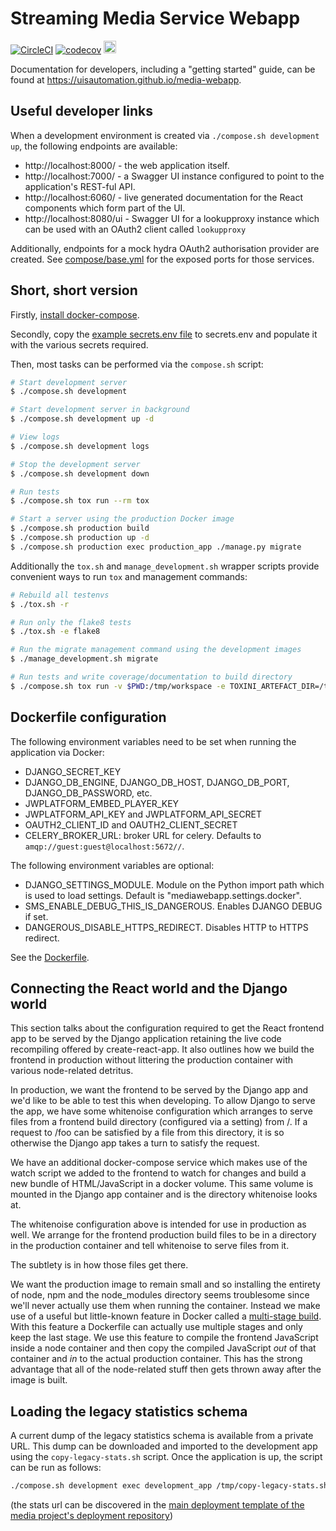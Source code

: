 # Streaming Media Service Webapp

[![CircleCI](https://circleci.com/gh/uisautomation/media-webapp.svg?style=svg)](https://circleci.com/gh/uisautomation/media-webapp)
[![codecov](https://codecov.io/gh/uisautomation/media-webapp/branch/master/graph/badge.svg)](https://codecov.io/gh/uisautomation/media-webapp)
[<img src="https://marker.io/vendor/img/logo/browserstack-logo.svg" height="20">](https://www.browserstack.com/)

Documentation for developers, including a "getting started" guide, can be found
at https://uisautomation.github.io/media-webapp.

## Useful developer links

When a development environment is created via ``./compose.sh development up``,
the following endpoints are available:

* http://localhost:8000/ - the web application itself.
* http://localhost:7000/ - a Swagger UI instance configured to point to the
    application's REST-ful API.
* http://localhost:6060/ - live generated documentation for the React components
    which form part of the UI.
* http://localhost:8080/ui - Swagger UI for a lookupproxy instance which can be
    used with an OAuth2 client called ``lookupproxy``

Additionally, endpoints for a mock hydra OAuth2 authorisation provider are
created. See [compose/base.yml](compose/base.yml) for the exposed ports for
those services.

## Short, short version

Firstly, [install docker-compose](https://docs.docker.com/compose/install/).

Secondly, copy the [example secrets.env file](secrets.env.in) to secrets.env and
populate it with the various secrets required.

Then, most tasks can be performed via the ``compose.sh`` script:

```bash
# Start development server
$ ./compose.sh development

# Start development server in background
$ ./compose.sh development up -d

# View logs
$ ./compose.sh development logs

# Stop the development server
$ ./compose.sh development down

# Run tests
$ ./compose.sh tox run --rm tox

# Start a server using the production Docker image
$ ./compose.sh production build
$ ./compose.sh production up -d
$ ./compose.sh production exec production_app ./manage.py migrate
```

Additionally the ``tox.sh`` and ``manage_development.sh`` wrapper scripts
provide convenient ways to run ``tox`` and management commands:

```bash
# Rebuild all testenvs
$ ./tox.sh -r

# Run only the flake8 tests
$ ./tox.sh -e flake8

# Run the migrate management command using the development images
$ ./manage_development.sh migrate

# Run tests and write coverage/documentation to build directory
$ ./compose.sh tox run -v $PWD:/tmp/workspace -e TOXINI_ARTEFACT_DIR=/tmp/workspace/build --rm tox
```

## Dockerfile configuration

The following environment variables need to be set when running the application
via Docker:

* DJANGO_SECRET_KEY
* DJANGO_DB_ENGINE, DJANGO_DB_HOST, DJANGO_DB_PORT, DJANGO_DB_PASSWORD, etc.
* JWPLATFORM_EMBED_PLAYER_KEY
* JWPLATFORM_API_KEY and JWPLATFORM_API_SECRET
* OAUTH2_CLIENT_ID and OAUTH2_CLIENT_SECRET
* CELERY_BROKER_URL: broker URL for celery. Defaults to
    ``amqp://guest:guest@localhost:5672//``.

The following environment variables are optional:
* DJANGO_SETTINGS_MODULE. Module on the Python import path which is used to load
    settings. Default is "mediawebapp.settings.docker".
* SMS_ENABLE_DEBUG_THIS_IS_DANGEROUS. Enables DJANGO DEBUG if set.
* DANGEROUS_DISABLE_HTTPS_REDIRECT. Disables HTTP to HTTPS redirect.

See the [Dockerfile](Dockerfile).

## Connecting the React world and the Django world

This section talks about the configuration required to get the React frontend
app to be served by the Django application retaining the live code recompiling
offered by create-react-app. It also outlines how we build the frontend in
production without littering the production container with various node-related
detritus.

In production, we want the frontend to be served by the Django app and we'd like
to be able to test this when developing. To allow Django to serve the app, we
have some whitenoise configuration which arranges to serve files from a frontend
build directory (configured via a setting) from /. If a request to /foo can be
satisfied by a file from this directory, it is so otherwise the Django app takes
a turn to satisfy the request.

We have an additional docker-compose service which makes use of the watch script
we added to the frontend to watch for changes and build a new bundle of
HTML/JavaScript in a docker volume. This same volume is mounted in the Django
app container and is the directory whitenoise looks at.

The whitenoise configuration above is intended for use in production as well. We
arrange for the frontend production build files to be in a directory in the
production container and tell whitenoise to serve files from it.

The subtlety is in how those files get there.

We want the production image to remain small and so installing the entirety of
node, npm and the node_modules directory seems troublesome since we'll never
actually use them when running the container. Instead we make use of a useful
but little-known feature in Docker called a [multi-stage
build](https://docs.docker.com/develop/develop-images/multistage-build/). With
this feature a Dockerfile can actually use multiple stages and only keep the
last stage. We use this feature to compile the frontend JavaScript inside a node
container and then copy the compiled JavaScript *out* of that container and *in*
to the actual production container. This has the strong advantage that all of
the node-related stuff then gets thrown away after the image is built.

## Loading the legacy statistics schema

A current dump of the legacy statistics schema is available from a private URL.
This dump can be downloaded and imported to the development app using the
``copy-legacy-stats.sh`` script. Once the application is up, the script can be run as follows:

```bash
./compose.sh development exec development_app /tmp/copy-legacy-stats.sh <stats_url>
```

(the stats url can be discovered in the
[main deployment template of the media project's deployment repository](https://github.com/uisautomation/media-deploy/blob/master/deployment/deployment.py))
